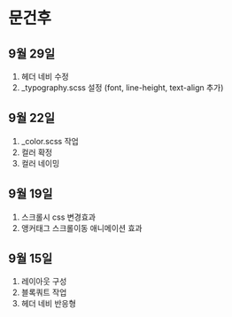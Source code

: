 # 문건후
## 9월 29일
1. 헤더 네비 수정
2. _typography.scss 설정 (font, line-height, text-align 추가)

## 9월 22일
1. _color.scss 작업
2. 컬러 확정
3. 컬러 네이밍

## 9월 19일
1. 스크롤시 css 변경효과
2. 앵커태그 스크롤이동 애니메이션 효과

## 9월 15일
1. 레이아웃 구성
2. 블록쿼트 작업
3. 헤더 네비 반응형

